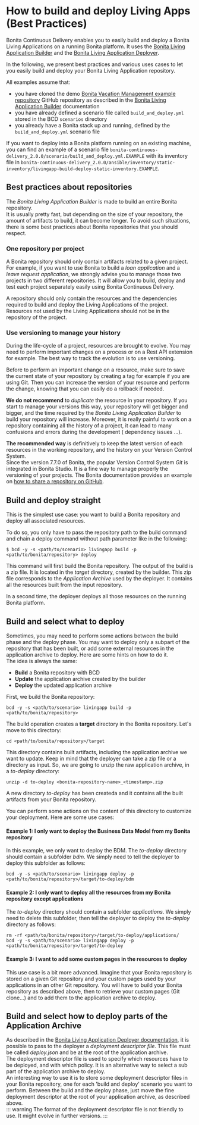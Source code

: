 # How to build and deploy Living Apps (Best Practices)

Bonita Continuous Delivery enables you to easily build and deploy a Bonita Living Applications on a running Bonita platform.
It uses the [Bonita Living Application Builder](livingapp_build.md) and the [Bonita Living Application Deployer](livingapp_deploy.md).

In the following, we present best practices and various uses cases to let you easily build and deploy your Bonita Living Application repository.

All examples assume that:
  * you have cloned the demo [Bonita Vacation Management example repository](https://github.com/bonitasoft/bonita-vacation-management-example)
GitHub repository as described in the [Bonita Living Application Builder](livingapp_build.md) documentation
  * you have already defined a scenario file called `build_and_deploy.yml` stored in the BCD `scenarios` directory
  * you already have a Bonita stack up and running, defined by the `build_and_deploy.yml` scenario file

If you want to deploy into a Bonita platform running on an existing machine, you can find an example of a scenario file `bonita-continuous-delivery_2.0.0/scenario/build_and_deploy.yml.EXAMPLE` 
with its inventory file in `bonita-continuous-delivery_2.0.0/ansible/inventory/static-inventory/livingapp-build-deploy-static-inventory.EXAMPLE`.
 
## Best practices about repositories

The _Bonita Living Application Builder_ is made to build an entire Bonita repository.  
It is usually pretty fast, but depending on the size of your repository, the amount of artifacts to build, it can become longer. To avoid such situations, there is some best practices about Bonita repositories that you should respect.

### One repository per project

A Bonita repository should only contain artifacts related to a given project.
For example, if you want to use Bonita to build a _loan application_ and a _leave request application_, we strongly advise you to manage those two projects in two different repositories. It will allow you to build, deploy and test each project separately easily using Bonita Continuous Delivery.  

A repository should only contain the resources and the dependencies required to build and deploy the Living Applications of the project. Resources not used by the Living Applications should not be in the repository of the project.

### Use versioning to manage your history

During the life-cycle of a project, resources are brought to evolve. You may need to perform important changes on a process or on a Rest API extension for example. The best way to track the evolution is to use versioning.  

Before to perform an important change on a resource, make sure to save the current state of your repository by creating a tag for example if you are using Git. Then you can increase the version of your resource and perform the change, knowing that you can easily do a rollback if needed.  

**We do not recommend** to _duplicate_ the resource in your repository. If you start to manage your versions this way, your repository will get bigger and bigger, and the time required by the _Bonita Living Application Builder_ to build your repository will increase. Moreover, it is really painful to work on a repository containing all the history of a project, it can lead to many confusions and errors during the development ( dependency issues ...).  

**The recommended way** is definitively to keep the latest version of each resources in the working repository, and the history on your Version Control System.  
Since the version 7.7.0 of Bonita, the popular Version Control System _Git_ is integrated in Bonita Studio. It is a fine way to manage properly the versioning of your projects. The Bonita documentation provides an example on [how to share a repository on GitHub](https://documentation.bonitasoft.com/bonita/${bonitaDocVersion}/share-a-repository-on-github).


## Build and deploy straight

This is the simplest use case: you want to build a Bonita repository and deploy all associated resources.

To do so, you only have to pass the repository path to the build command and chain a deploy command without path parameter
like in the following:
```
$ bcd -y -s <path/to/scenario> livingapp build -p <path/to/bonita/repository> deploy
```

This command will first build the Bonita repository. The output of the build is a zip file. It is located in the _target_ directory, created by the builder. This zip file corresponds to the _Application Archive_ used by the deployer. It contains all the resources built from the input repository.  

In a second time, the deployer deploys all those resources on the running Bonita platform. 

## Build and select what to deploy

Sometimes, you may need to perform some actions between the build phase and the deploy phase. You may want to deploy only a subpart of the repository that has been built, or add some external resources in the application archive to deploy. Here are some hints on how to do it.  
The idea is always the same:

 - **Build** a Bonita repository with BCD
 - **Update** the application archive created by the builder
 - **Deploy** the updated application archive

First, we build the Bonita repository:
```
bcd -y -s <path/to/scenario> livingapp build -p <path/to/bonita/repository>
```
The build operation creates a **target** directory in the Bonita repository. Let's move to this directory:
```
cd <path/to/bonita/repository>/target
```
This directory contains built artifacts, including the application archive we want to update. Keep in mind that the deployer can take a zip file or a directory as input. So, we are going to unzip the raw application archive, in a _to-deploy_ directory:
```
unzip -d to-deploy <bonita-repository-name>_<timestamp>.zip
```
A new directory _to-deploy_ has been createda and it contains all the built artifacts from your Bonita repository.  

You can perform some actions on the content of this directory to customize your deployment. Here are some use cases:

#### Example 1: I only want to deploy the Business Data Model from my Bonita repository

In this example, we only want to deploy the BDM. The _to-deploy_ directory should contain a subfolder _bdm_. We simply need to tell the deployer to deploy this subfolder as follows:
```
bcd -y -s <path/to/scenario> livingapp deploy -p <path/to/bonita/repository>/target/to-deploy/bdm
```

#### Example 2: I only want to deploy all the resources from my Bonita repository except applications

The _to-deploy_ directory should contain a subfolder _applications_. We simply need to delete this subfolder, then tell the deployer to deploy the _to-deploy_ directory as follows:
```
rm -rf <path/to/bonita/repository>/target/to-deploy/applications/
bcd -y -s <path/to/scenario> livingapp deploy -p <path/to/bonita/repository>/target/to-deploy
```

#### Example 3: I want to add some custom pages in the resources to deploy

This use case is a bit more advanced. Imagine that your Bonita repository is stored on a given Git repository and your custom pages used by your applications in an other Git repository. You will have to build your Bonita repository as described above, then to retrieve your custom pages (Git clone...) and to add them to the application archive to deploy. 


## Build and select how to deploy parts of the Application Archive

As described in the [Bonita Living Application Deployer documentation](livingapp_deploy.md), it is possible to pass to the deployer a _deployment descriptor file_. This file must be called _deploy.json_ and be at the root of the application archive.  
The deployment descriptor file is used to specify which resources have to be deployed, and with which policy. It is an alternative way to select a sub part of the application archive to deploy.  
An interesting way to use it is to store some deployment descriptor files in your Bonita repository, one for each 'build and deploy' scenario you want to perform. Between the build and the deploy  phase, just move the fine deployment descriptor at the root of your application archive, as described above.  
::: warning
The format of the deployment descriptor file is not friendly to use. It might evolve in further versions.
:::